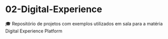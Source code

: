 # 02-Digital-Experience
🎓 Repositório de projetos com exemplos utilizados em sala para a matéria Digital Experience Platform
